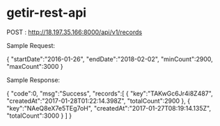 # getir-rest-api

POST : http://18.197.35.166:8000/api/v1/records

Sample Request:

{ 
   "startDate":"2016-01-26",
   "endDate":"2018-02-02",
   "minCount":2900,
   "maxCount":3000
}

Sample Response:

{ 
   "code":0,
   "msg":"Success",
   "records":[ 
      { 
         "key":"TAKwGc6Jr4i8Z487",
         "createdAt":"2017-01-28T01:22:14.398Z",
         "totalCount":2900
      },
      { 
         "key":"NAeQ8eX7e5TEg7oH",
         "createdAt":"2017-01-27T08:19:14.135Z",
         "totalCount":3000
      }
   ]
}

